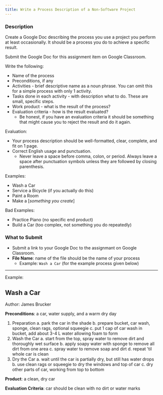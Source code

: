 ```yaml
---
title: Write a Process Description of a Non-Software Project
---
```


### Description

Create a Google Doc describing the process you use a project you perform at least occasionally.
It should be a process you do to achieve a specific result.

Submit the Google Doc for this assignment item on Google Classroom.

Write the following:

* Name of the process
* Preconditions, if any
* Activities - brief descriptive name as a noun phrase. You can omit this for a simple process with only 1 activity.
* Tasks done in each activity - with description what to do.  These are small, specific steps.
* Work product - what is the result of the process?
* Evaluation criteria - how is the result evaluated? 
  - Be honest, if you have an evaluation criteria it should be something that might cause you to reject the result and do it again.

Evaluation:

* Your process description should be well-formatted, clear, complete, and fit on 1 page.
* Correct English usage and punctuation.
  - Never leave a space before comma, colon, or period.  Always leave a space after punctuation symbols unless they are followed by closing parenthesis.

Examples:
* Wash a Car
* Service a Bicycle (if you actually do this)
* Paint a Room
* Make a [*something you create*]

Bad Examples:
* Practice Piano (no specific end product)
* Build a Car (too complex, not something you do repeatedly)

### What to Submit

* Submit a link to your Google Doc to the assignmant on Google Classroom.
* **File Name**: name of the file should be the name of your process
  - Example: `Wash a Car` (for the example process given below)


---
Example:

## Wash a Car

Author: James Brucker

**Preconditions**: a car, water supply, and a warm dry day

1. Preparation
   a. park the car in the shade
   b. prepare bucket, car wash, sponge, clean rags, optional squeegie
   c. put 1 cap of car wash in bucket, add about 3-4 L water allowing foam to form
2. Wash the Car
   a. start from the top, spray water to remove dirt and thoroughly wet surface
   b. apply soapy water with sponge to remove all dirt from one area
   c. spray water to remove soap and dirt
   d. repeat 'til whole car is clean
3. Dry the Car
   a. wait until the car is partially dry, but still has water drops
   b. use clean rags or squeegie to dry the windows and top of car
   c. dry other parts of car, working from top to bottom

**Product**: a clean, dry car

**Evaluation Criteria**: car should be clean with no dirt or water marks
